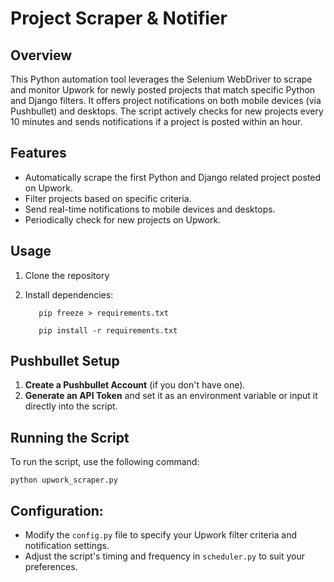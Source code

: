 # Project Scraper & Notifier


## Overview

This Python automation tool leverages the Selenium WebDriver to scrape and monitor Upwork for newly posted projects that match specific Python and Django filters. It offers project notifications on both mobile devices (via Pushbullet) and desktops. The script actively checks for new projects every 10 minutes and sends notifications if a project is posted within an hour.

## Features

- Automatically scrape the first Python and Django related project posted on Upwork.
- Filter projects based on specific criteria.
- Send real-time notifications to mobile devices and desktops.
- Periodically check for new projects on Upwork.

## Usage

1. Clone the repository

2. Install dependencies:

    ```shell
       pip freeze > requirements.txt
    
       pip install -r requirements.txt
  ## Pushbullet Setup

1. **Create a Pushbullet Account** (if you don't have one).
2. **Generate an API Token** and set it as an environment variable or input it directly into the script.

## Running the Script

  To run the script, use the following command:
        
    python upwork_scraper.py

## Configuration:

- Modify the `config.py` file to specify your Upwork filter criteria and notification settings.
- Adjust the script's timing and frequency in `scheduler.py` to suit your preferences.
